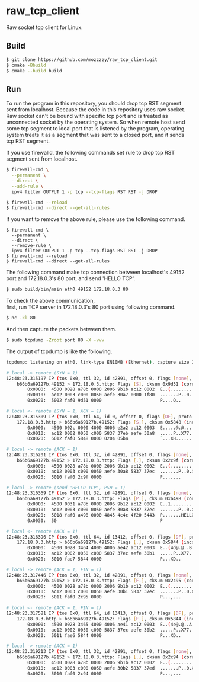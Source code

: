 # raw_tcp_client
Raw socket tcp client for Linux.

## Build
```bash
$ git clone https://github.com/mozzzzy/raw_tcp_client.git
$ cmake -Bbuild
$ cmake --build build
```

## Run
To run the program in this repository, you should drop tcp RST segment sent from localhost.
Because the code in this repository uses raw socket. Raw socket can't be bound with specific tcp port and is treated as unconnected socket by the operating system. So when remote host send some tcp segment to local port that is listened by the program, operating system treats it as a segment that was sent to a closed port, and it sends tcp RST segment.

If you use firewalld, the following commands set rule to drop tcp RST segment sent from localhost.
```bash
$ firewall-cmd \
  --permanent \
  --direct \
  --add-rule \
  ipv4 filter OUTPUT 1 -p tcp --tcp-flags RST RST -j DROP

$ firewall-cmd --reload
$ firewall-cmd --direct --get-all-rules
```
If you want to remove the above rule, please use the following command.
```
$ firewall-cmd \
  --permanent \
  --direct \
  --remove-rule \
  ipv4 filter OUTPUT 1 -p tcp --tcp-flags RST RST -j DROP
$ firewall-cmd --reload
$ firewall-cmd --direct --get-all-rules
```

The following command make tcp connection between localhost's 49152 port and 172.18.0.3's 80 port, and send 'HELLO TCP'.
```bash
$ sudo build/bin/main eth0 49152 172.18.0.3 80
```

To check the above communication,  
first, run TCP server in 172.18.0.3's 80 port using following command.
```bash
$ nc -kl 80
```
And then capture the packets between them.
```bash
$ sudo tcpdump -Zroot port 80 -X -vvv
```
The output of tcpdump is like the following.
```bash
tcpdump: listening on eth0, link-type EN10MB (Ethernet), capture size 262144 bytes

# local -> remote (SYN = 1)
12:48:23.315197 IP (tos 0x0, ttl 32, id 42891, offset 0, flags [none], proto TCP (6), length 40)
    b66b6a69127b.49152 > 172.18.0.3.http: Flags [S], cksum 0x9d51 (correct), seq 2935894183, win 64240, length 0
        0x0000:  4500 0028 a78b 0000 2006 9b1b ac12 0002  E..(............
        0x0010:  ac12 0003 c000 0050 aefe 30a7 0000 1f80  .......P..0.....
        0x0020:  5002 faf0 9d51 0000                      P....Q..

# local <- remote (SYN = 1, ACK = 1)
12:48:23.315309 IP (tos 0x0, ttl 64, id 0, offset 0, flags [DF], proto TCP (6), length 44)
    172.18.0.3.http > b66b6a69127b.49152: Flags [S.], cksum 0x5848 (incorrect -> 0x14e2), seq 1480013803, ack 2935894184, win 64240, options [mss 1460], length 0
        0x0000:  4500 002c 0000 4000 4006 e2a2 ac12 0003  E..,..@.@.......
        0x0010:  ac12 0002 0050 c000 5837 37eb aefe 30a8  .....P..X77...0.
        0x0020:  6012 faf0 5848 0000 0204 05b4            `...XH......

# local -> remote (ACK = 1)
12:48:23.316201 IP (tos 0x0, ttl 32, id 42891, offset 0, flags [none], proto TCP (6), length 40)
    b66b6a69127b.49152 > 172.18.0.3.http: Flags [.], cksum 0x2c9f (correct), seq 1, ack 1, win 64240, length 0
        0x0000:  4500 0028 a78b 0000 2006 9b1b ac12 0002  E..(............
        0x0010:  ac12 0003 c000 0050 aefe 30a8 5837 37ec  .......P..0.X77.
        0x0020:  5010 faf0 2c9f 0000                      P...,...

# local -> remote (send 'HELLO TCP', PSH = 1)
12:48:23.316369 IP (tos 0x0, ttl 32, id 42891, offset 0, flags [none], proto TCP (6), length 49)
    b66b6a69127b.49152 > 172.18.0.3.http: Flags [P.], cksum 0xa498 (correct), seq 1:10, ack 1, win 64240, length 9: HTTP
        0x0000:  4500 0031 a78b 0000 2006 9b12 ac12 0002  E..1............
        0x0010:  ac12 0003 c000 0050 aefe 30a8 5837 37ec  .......P..0.X77.
        0x0020:  5018 faf0 a498 0000 4845 4c4c 4f20 5443  P.......HELLO.TC
        0x0030:  50                                       P

# local <- remote (ACK = 1)
12:48:23.316396 IP (tos 0x0, ttl 64, id 13412, offset 0, flags [DF], proto TCP (6), length 40)
    172.18.0.3.http > b66b6a69127b.49152: Flags [.], cksum 0x5844 (incorrect -> 0x2c9f), seq 1, ack 10, win 64231, length 0
        0x0000:  4500 0028 3464 4000 4006 ae42 ac12 0003  E..(4d@.@..B....
        0x0010:  ac12 0002 0050 c000 5837 37ec aefe 30b1  .....P..X77...0.
        0x0020:  5010 fae7 5844 0000                      P...XD..

# local -> remote (ACK = 1, FIN = 1)
12:48:23.317446 IP (tos 0x0, ttl 32, id 42891, offset 0, flags [none], proto TCP (6), length 40)
    b66b6a69127b.49152 > 172.18.0.3.http: Flags [F.], cksum 0x2c95 (correct), seq 10, ack 1, win 64240, length 0
        0x0000:  4500 0028 a78b 0000 2006 9b1b ac12 0002  E..(............
        0x0010:  ac12 0003 c000 0050 aefe 30b1 5837 37ec  .......P..0.X77.
        0x0020:  5011 faf0 2c95 0000                      P...,...

# local <- remote (ACK = 1, FIN = 1)
12:48:23.317581 IP (tos 0x0, ttl 64, id 13413, offset 0, flags [DF], proto TCP (6), length 40)
    172.18.0.3.http > b66b6a69127b.49152: Flags [F.], cksum 0x5844 (incorrect -> 0x2c9e), seq 1, ack 11, win 64230, length 0
        0x0000:  4500 0028 3465 4000 4006 ae41 ac12 0003  E..(4e@.@..A....
        0x0010:  ac12 0002 0050 c000 5837 37ec aefe 30b2  .....P..X77...0.
        0x0020:  5011 fae6 5844 0000                      P...XD..

# local -> remote (ACK = 1)
12:48:23.319213 IP (tos 0x0, ttl 32, id 42891, offset 0, flags [none], proto TCP (6), length 40)
    b66b6a69127b.49152 > 172.18.0.3.http: Flags [.], cksum 0x2c94 (correct), seq 11, ack 2, win 64240, length 0
        0x0000:  4500 0028 a78b 0000 2006 9b1b ac12 0002  E..(............
        0x0010:  ac12 0003 c000 0050 aefe 30b2 5837 37ed  .......P..0.X77.
        0x0020:  5010 faf0 2c94 0000                      P...,...
```
